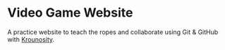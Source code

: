 # Video Game Website

A practice website to teach the ropes and collaborate using Git & GitHub with [Krounosity](https://github.com/Krounosity).
